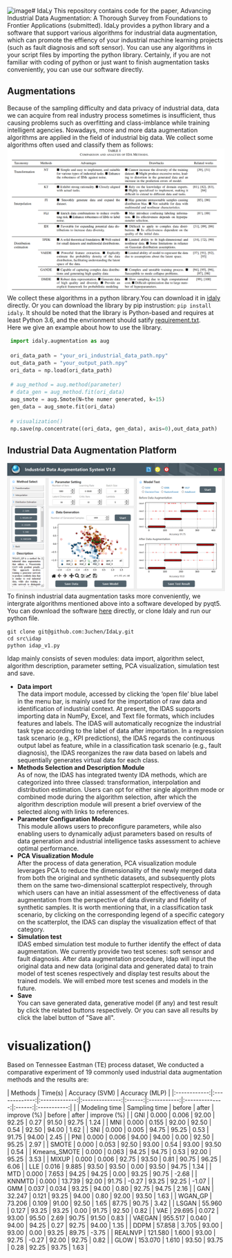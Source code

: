 ![image](https://github.com/user-attachments/assets/5b61590d-7899-4f18-8c71-848231e6cf84)# IdaLy
This repository contains code for the paper, Advancing Industrial Data Augmentation: A Thorough Survey from Foundations to Frontier Applications (submitted). IdaLy provides a python library and a software that support various algorithms for industrial data augmentation, which can promote the effiency of your industrial machine learning projects (such as fault diagnosis and soft sensor). You can use any algorithms in your script files by importing the python library. Certainly, if you are not familiar with coding of python or just want to finish augmentation tasks conveniently, you can use our software directly.  
## Augmentations
Because of the sampling difficulty and data privacy of industrial data, data we can acquire from real industry process sometimes is insufficient, thus causing problems such as overfitting and class-imblance while training intelligent agencies. Nowadays, more and more data augmentation algorithms are applied in the field of industrial big data. We collect some algorithms often used and classify them as follows:  
 ![methods](https://github.com/3uchen/IdaLy/blob/master/methods.png)  
 We collect these algorithms in a python library.You can download it in [idaly](https://github.com/3uchen/IdaLy/tree/master/src/idaly) directly. Or you can download the library by pip instrustion: `pip install idaly`. It should be noted that the library is Python-based and requires at least Python 3.6, and the envrionment should satify [requirement.txt](https://github.com/3uchen/IdaLy/blob/master/requirements.txt).  
 Here we give an example about how to use the library.  
```python
 import idaly.augmentation as aug
 
 ori_data_path = "your_ori_industrial_data_path.npy"
 out_data_path = "your_output_path.npy"
 ori_data = np.load(ori_data_path)
 
 # aug_method = aug.method(parameter)
 # data_gen = aug_method.fit(ori_data)
 aug_smote = aug.Smote(N=the numer generated, k=15)
 gen_data = aug_smote.fit(ori_data)
 
 # visualization()
 np.save(np.concentrate((ori_data, gen_data), axis=0),out_data_path)
 ```
 ## Industrial Data Augmentation Platform
 ![example](https://github.com/3uchen/IdaLy/blob/master/example.png)  
 To fininsh industrial data augmentation tasks more conveniently, we intergrate algorithms mentioned above into a software developed by pyqt5. You can download the software [here](https://drive.google.com/file/d/1muqsfoieiJoRcCWeEK9OmyYlBWDwvyO4/view?usp=sharing) directly, or clone Idaly and run our python file.  
 ```
 git clone git@github.com:3uchen/IdaLy.git
 cd src\idap
 python idap_v1.py
 ```  
Idap mainly consists of seven modules: data import, algorithm select, algorithm description, parameter setting, PCA visualization, simulation test and save.
- **Data import**  
The data import module, accessed by clicking the ‘open file’ blue label in the menu bar, is mainly used for the importation of raw data and identification of industrial context. At present, the IDAS supports importing data in NumPy, Excel, and Text file formats, which includes features and labels. The IDAS will automatically recognize the industrial task type according to the label of data after importation. In a regression task scenario (e.g., KPI predictions), the IDAS regards the continuous output label as feature, while in a classification task scenario (e.g., fault diagnosis), the IDAS reorganizes the raw data based on labels and sequentially generates virtual data for each class.
- **Methods Selection and Description Module**  
As of now, the IDAS has integrated twenty IDA methods, which are categorized into three classed: transformation, interpolation and distribution estimation. Users can opt for either single algorithm mode or combined mode during the algorithm selection, after which the algorithm description module will present a brief overview of the selected along with links to references.
- **Parameter Configuration Module**  
This module allows users to preconfigure parameters, while also enabling users to dynamically adjust parameters based on results of data generation and industrial intelligence tasks assessment to achieve optimal performance.
- **PCA Visualization Module**  
After the process of data generation, PCA visualization module leverages PCA to reduce the dimensionality of the newly merged data from both the original and synthetic datasets, and subsequently plots them on the same two-dimensional scatterplot respectively, through which users can have an initial assessment of the effectiveness of data augmentation from the perspective of data diversity and fidelity of synthetic samples. It is worth mentioning that, in a classification task scenario, by clicking on the corresponding legend of a specific category on the scatterplot, the IDAS can display the visualization effect of that category.
- **Simulation test**  
IDAS embed simulation test module to further identify the effect of data augmentation. We currently provide two test scenes: soft sensor and fault diagnosis. After data augmentation procedure, Idap will input the original data and new data (original data and generated data) to train model of test scenes respectively and display test results about the trained models. We will embed more test scenes and models in the future.
- **Save**  
You can save generated data, generative model (if any) and test result by click the related buttons respectively. Or you can save all results by click the label button of "Save all".  

 # visualization()
Based on Tennessee Eastman (TE) process dataset, We conducted a comparative experiment of 19 commonly used industrial data augmentation methods and the results are: 

|    Methods   |    Time(s)                   | Accuracy (SVM)              | Accuracy (MLP)              |
|:------------:|:-------------:|:-------------:|:--------------:|:------:|:-----------:|:--------------:|:------:|:-----------:|
|              | Modeling time | Sampling time |     before     |  after | improve (%) |     before     |  after | improve (%) |
|      GNI     |     0.000     |     0.006     |     92.00      | 92.25  |    0.27     |     91.50      | 92.75  |    1.24     |
|      MNI     |     0.000     |     0.155     |     92.00      | 92.50  |    0.54     |     92.50      | 94.00  |    1.62     |
|      SNI     |     0.000     |     0.005     |     94.75      | 95.25  |    0.53     |     91.75      | 94.00  |    2.45     |
|      PNI     |     0.000     |     0.006     |     94.00      | 94.00  |    0.00     |     92.50      | 95.25  |    2.97     |
|     SMOTE    |     0.000     |     0.053     |     92.50      | 93.00  |    0.54     |     93.00      | 93.50  |    0.54     |
| Kmeans_SMOTE |     0.000     |     0.063     |     94.25      | 94.75  |    0.53     |     92.00      | 95.25  |    3.53     |
|     MIXUP    |     0.000     |     0.006     |     92.75      | 93.50  |    0.81     |     90.75      | 96.25  |    6.06     |
|      LLE     |     0.016     |     9.885     |     93.50      | 93.50  |    0.00     |     93.50      | 94.75  |    1.34     |
|      MTD     |     0.000     |     7.653     |     94.25      | 94.25  |    0.00     |     93.25      | 90.75  |    -2.68    |
|    KNNMTD    |     0.000     |    13.739     |     92.00      | 91.75  |    -0.27    |     93.25      | 92.25  |    -1.07    |
|      GMM     |     0.037     |     0.034     |     93.25      | 94.00  |    0.80     |     92.75      | 94.75  |    2.16     |
|      GAN     |    32.247     |     0.121     |     93.25      | 94.00  |    0.80     |     92.00      | 93.50  |    1.63     |
|    WGAN_GP   |    73.206     |     0.109     |     91.00      | 92.50  |    1.65     |     87.75      | 90.75  |    3.42     |
|     LSGAN    |    55.960     |     0.127     |     93.25      | 93.25  |    0.00     |     91.75      | 92.50  |    0.82     |
|      VAE     |    29.695     |     0.072     |     93.00      | 95.50  |    2.69     |     90.75      | 91.50  |    0.83     |
|    VAEGAN    |    955.517    |     0.040     |     94.00      | 94.25  |    0.27     |     92.75      | 94.00  |    1.35     |
|     DDPM     |    57.858     |     3.705     |     93.00      | 93.00  |    0.00     |     93.25      | 89.75  |    -3.75    |
|    REALNVP   |    121.580    |     1.600     |     93.00      | 92.75  |    -0.27    |     92.00      | 92.75  |    0.82     |
|     GLOW     |    153.070    |     1.610     |     93.50      | 93.75  |    0.28     |     92.25      | 93.75  |    1.63     |
 
